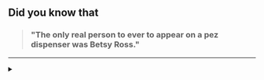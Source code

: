 ## Did you know that

<h3>
  <blockquote>
<!--START_SECTION:debris-->                                                                                                                                                                                                                                                                                                                               
"The only real person to ever to appear on a pez dispenser was Betsy Ross."
<!--END_SECTION:debris-->
  </blockquote>
</h3>

-----

<details>
  <summary></summary>

<img src="https://github-readme-stats.vercel.app/api?show_icons=true&hide=issues&username=ekickx"> <img src="https://github-readme-stats.vercel.app/api/top-langs/?layout=compact&username=ekickx">

</details>
